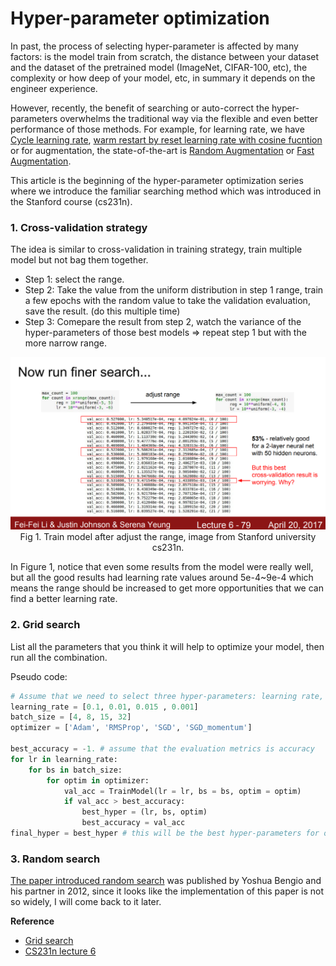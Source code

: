 # Hyper-parameter optimization

In past, the process of selecting hyper-parameter is affected by many factors: is the model train from scratch, the distance between your dataset and the dataset of the pretrained model (ImageNet, CIFAR-100, etc), the complexity or how deep of your model, etc, in summary it depends on the engineer experience. 

However, recently, the benefit of searching or auto-correct the hyper-parameters overwhelms the traditional way via the flexible and even better performance of those methods. For example, for learning rate, we have [Cycle learning rate](https://arxiv.org/abs/1506.01186), [warm restart by reset learning rate with cosine fucntion](https://arxiv.org/abs/1608.03983) or for augmentation, the state-of-the-art is [Random Augmentation](https://arxiv.org/abs/1909.13719) or [Fast Augmentation](https://arxiv.org/pdf/1905.00397.pdf). 

This article is the beginning of the hyper-parameter optimization series where we introduce the familiar searching method which was introduced in the Stanford course (cs231n).

### 1. Cross-validation strategy 

The idea is similar to cross-validation in training strategy, train multiple model but not bag them together. 

* Step 1: select the range.
* Step 2: Take the value from the uniform distribution in step 1 range, train a few epochs with the random value to take the validation evaluation, save the result. (do this multiple time)
* Step 3: Comepare the result from step 2, watch the variance of the hyper-parameters of those best models $\Rightarrow$ repeat step 1 but with the more narrow range.

<center>
<img src="./image/hyperpar_optim1.png" alt="yolo" width="600">
<figcaption>
Fig 1. Train model after adjust the range, image from Stanford university cs231n.
</figcaption>
</center>

In Figure 1, notice that even some results from the model were really well, but all the good results had learning rate values around 5e-4~9e-4 which means the range should be increased to get more opportunities that we can find a better learning rate. 

### 2. Grid search

List all the parameters that you think it will help to optimize your model, then run all the combination.

Pseudo code:

```python
# Assume that we need to select three hyper-parameters: learning rate, batch size and optimizer
learning_rate = [0.1, 0.01, 0.015 , 0.001]
batch_size = [4, 8, 15, 32]
optimizer = ['Adam', 'RMSProp', 'SGD', 'SGD_momentum']

best_accuracy = -1. # assume that the evaluation metrics is accuracy
for lr in learning_rate:
    for bs in batch_size:
        for optim in optimizer:
            val_acc = TrainModel(lr = lr, bs = bs, optim = optim)
            if val_acc > best_accuracy:
                best_hyper = (lr, bs, optim)
                best_accuracy = val_acc
final_hyper = best_hyper # this will be the best hyper-parameters for our model.
```

### 3. Random search

[The paper introduced random search](https://jmlr.csail.mit.edu/papers/volume13/bergstra12a/bergstra12a.pdf) was published by Yoshua Bengio and his partner in 2012, since it looks like the implementation of this paper is not so widely, I will come back to it later.

**Reference**
* [Grid search](https://stackabuse.com/grid-search-optimization-algorithm-in-python/)
* [CS231n lecture 6](https://www.youtube.com/watch?v=wEoyxE0GP2M&list=PLC1qU-LWwrF64f4QKQT-Vg5Wr4qEE1Zxk&index=6&ab_channel=StanfordUniversitySchoolofEngineering)
